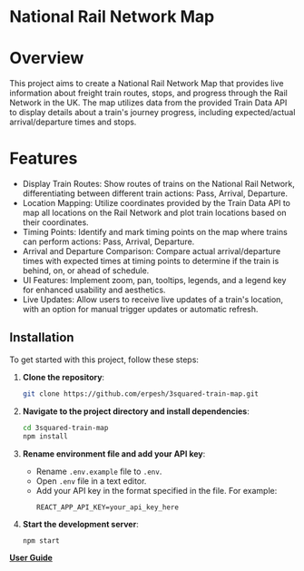 # National Rail Network Map
#  Overview
This project aims to create a National Rail Network Map that provides live information about freight train routes, stops, and progress through the Rail Network in the UK. The map utilizes data from the provided Train Data API to display details about a train's journey progress, including expected/actual arrival/departure times and stops.

#  Features
- Display Train Routes: Show routes of trains on the National Rail Network, differentiating between different train actions: Pass, Arrival, Departure.
- Location Mapping: Utilize coordinates provided by the Train Data API to map all locations on the Rail Network and plot train locations based on their coordinates.
- Timing Points: Identify and mark timing points on the map where trains can perform actions: Pass, Arrival, Departure.
- Arrival and Departure Comparison: Compare actual arrival/departure times with expected times at timing points to determine if the train is behind, on, or ahead of schedule.
- UI Features: Implement zoom, pan, tooltips, legends, and a legend key for enhanced usability and aesthetics.
- Live Updates: Allow users to receive live updates of a train's location, with an option for manual trigger updates or automatic refresh.

## Installation

To get started with this project, follow these steps:

1. **Clone the repository**:
   ```bash
   git clone https://github.com/erpesh/3squared-train-map.git

2. **Navigate to the project directory and install dependencies**:
   ```bash
   cd 3squared-train-map
   npm install

3. **Rename environment file and add your API key**:
    - Rename `.env.example` file to `.env`.
    - Open `.env` file in a text editor.
    - Add your API key in the format specified in the file. For example:
      ```
      REACT_APP_API_KEY=your_api_key_here
      ```

4. **Start the development server**:
   ```bash
   npm start

**[User Guide](https://github.com/erpesh/maps_test/blob/master/USERGUIDE.md)**